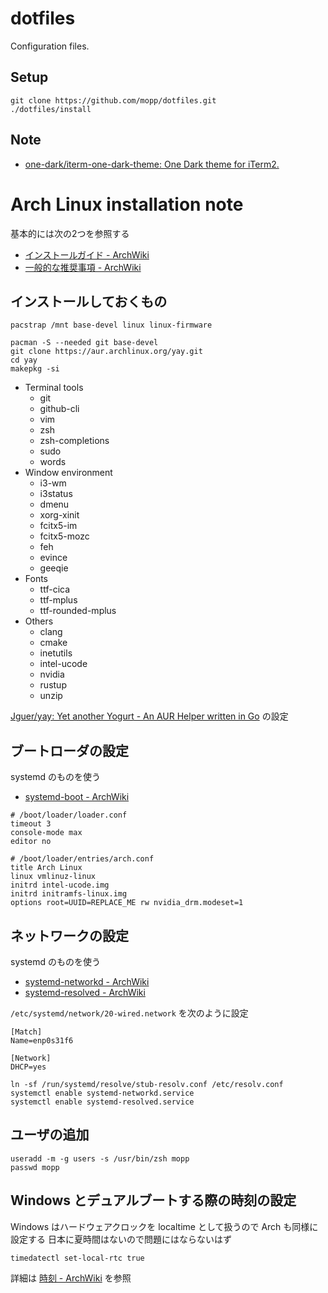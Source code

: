 # dotfiles

Configuration files.


## Setup

```console
git clone https://github.com/mopp/dotfiles.git
./dotfiles/install
```

## Note

- [one-dark/iterm-one-dark-theme: One Dark theme for iTerm2.](https://github.com/one-dark/iterm-one-dark-theme)


# Arch Linux installation note

基本的には次の2つを参照する

- [インストールガイド - ArchWiki](https://wiki.archlinux.jp/index.php/%E3%82%A4%E3%83%B3%E3%82%B9%E3%83%88%E3%83%BC%E3%83%AB%E3%82%AC%E3%82%A4%E3%83%89)
- [一般的な推奨事項 - ArchWiki](https://wiki.archlinux.jp/index.php/%E4%B8%80%E8%88%AC%E7%9A%84%E3%81%AA%E6%8E%A8%E5%A5%A8%E4%BA%8B%E9%A0%85)

## インストールしておくもの

```console
pacstrap /mnt base-devel linux linux-firmware
```

```console
pacman -S --needed git base-devel
git clone https://aur.archlinux.org/yay.git
cd yay
makepkg -si
```

- Terminal tools
  - git
  - github-cli
  - vim
  - zsh
  - zsh-completions
  - sudo
  - words
- Window environment
  - i3-wm
  - i3status
  - dmenu
  - xorg-xinit
  - fcitx5-im
  - fcitx5-mozc
  - feh
  - evince
  - geeqie
- Fonts
  - ttf-cica
  - ttf-mplus
  - ttf-rounded-mplus
- Others
  - clang
  - cmake
  - inetutils
  - intel-ucode
  - nvidia
  - rustup
  - unzip

[Jguer/yay: Yet another Yogurt - An AUR Helper written in Go](https://github.com/Jguer/yay) の設定

## ブートローダの設定

systemd のものを使う

- [systemd-boot - ArchWiki](https://wiki.archlinux.jp/index.php/Systemd-boot)

```
# /boot/loader/loader.conf
timeout 3
console-mode max
editor no

# /boot/loader/entries/arch.conf
title Arch Linux
linux vmlinuz-linux
initrd intel-ucode.img
initrd initramfs-linux.img
options root=UUID=REPLACE_ME rw nvidia_drm.modeset=1
```

## ネットワークの設定

systemd のものを使う

- [systemd-networkd - ArchWiki](https://wiki.archlinux.jp/index.php/Systemd-networkd)
- [systemd-resolved - ArchWiki](https://wiki.archlinux.jp/index.php/Systemd-resolved)

`/etc/systemd/network/20-wired.network` を次のように設定

```console
[Match]
Name=enp0s31f6

[Network]
DHCP=yes
```

```console
ln -sf /run/systemd/resolve/stub-resolv.conf /etc/resolv.conf
systemctl enable systemd-networkd.service
systemctl enable systemd-resolved.service
```

## ユーザの追加

```console
useradd -m -g users -s /usr/bin/zsh mopp
passwd mopp
```

## Windows とデュアルブートする際の時刻の設定

Windows はハードウェアクロックを localtime として扱うので
Arch も同様に設定する
日本に夏時間はないので問題にはならないはず

```console
timedatectl set-local-rtc true
```

詳細は [時刻 - ArchWiki](https://wiki.archlinux.jp/index.php/%E6%99%82%E5%88%BB#Windows_.E3.81.A7_UTC_.E3.82.92.E4.BD.BF.E3.81.86) を参照
